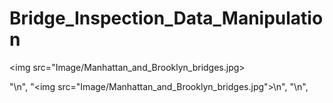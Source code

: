 # Bridge_Inspection_Data_Manipulation

<img src=\"Image/Manhattan_and_Brooklyn_bridges.jpg>

"\n",
        "<img src=\"Image/Manhattan_and_Brooklyn_bridges.jpg\">\n",
"\n",
